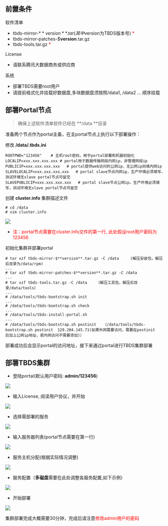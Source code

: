 ## 前置条件
软件清单
* tbds-mirror-$**version**.tar   (其中$version为TBDS版本号) <font color="red">\*</font>
* tbds-mirror-patches-$**version**.tar.gz
* tbds-tools.tar.gz <font color="red">\*</font>

License
* 请联系腾讯大数据商务或供应商

系统
* 部署TBDS需要root用户
* 请提前格式化并挂载好数据盘,多块数据盘须按照/data1, /data2 ... 顺序挂载


## 部署Portal节点

> 确保上述软件清单软件已经在 **/data **目录

准备两个节点作为portal主备，在主portal节点上执行以下部署操作：

修改 **/data/.tbds.ini**

    ROOTPWD="123456"    # 主机root密码，用于portal部署和机器初始化
    LOCALIP=xxx.xxx.xxx.xxx # portal用于数据传输网段内网ip，非管理网段ip
    PUBLICIP=xxx.xxx.xxx.xxx   # portal提供web访问的公网ip，无公网ip则填内网ip
    SLAVELOCALIP=xxx.xxx.xxx.xxx   # portal slave节点内网ip，生产环境必须填写，测试环境无slave portal节点可留空
    SLAVEPUBLICIP=xxx.xxx.xxx.xxx   # portal slave节点公网ip，生产环境必须填写，测试环境无slave portal节点可留空


创建 **cluster.info** 集群描述文件

	# cd /data
	# vim cluster.info

![](cluster.info.jpg)

* <font color="red">注：portal节点需要在cluster.info文件的第一行, 此处假设root用户密码为123456</font>

初始化集群并部署portal

    # tar xzf tbds-mirror-$**version**.tar.gz -C /data     (解压安装包，解压后目录为/data/rpm)
    ...
    # tar xzf tbds-mirror-patches-$**version**.tar.gz -C /data
    ...
    # tar xzf tbds-tools.tar.gz -C /data    （解压工具包，解压后目录/data/tools）
    ...
    # /data/tools/tbds-bootstrap.sh init
    ...
    # /data/tools/tbds-bootstrap.sh check
    ...
    # /data/tools/tbds-install-portal.sh
    ...
    # /data/tools/tbds-bootstrap.sh postinit   （/data/tools/tbds-bootstrap.sh postinit  129.204.145.71(如果外网需要访问，需要在postinit
    后加上公网ip地址，若内网访问不需要添加)）

部署成功后会显示portal的访问地址，接下来通过portal进行TBDS集群部署

## 部署TBDS集群
* 登陆portal(默认用户密码: **admin/123456**)

![](初次登陆.jpg)

* 输入License, 阅读用户协议，并开始

![](输入License.jpg)

* 选择需部署的服务

![](选择服务.jpg)

* 输入服务器列表(portal节点需要在第一行)

![](输入服务器列表.jpg)

* 服务主机分配(根据实际情况调整)

![](服务主机分配.jpg)

* 服务配置（**多磁盘**需要在此处调整各服务配置,如下示例）

![](服务配置.jpg)

* 开始部署

![](部署过程.jpg)

集群部署完成大概需要30分钟，完成后请注意<font color="red">修改admin用户的密码</font>



